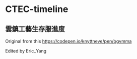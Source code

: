 # CTEC-timeline
## 雲鎮工藝生存服進度
Original from this https://codepen.io/knyttneve/pen/bgvmma

Edited by Eric_Yang
